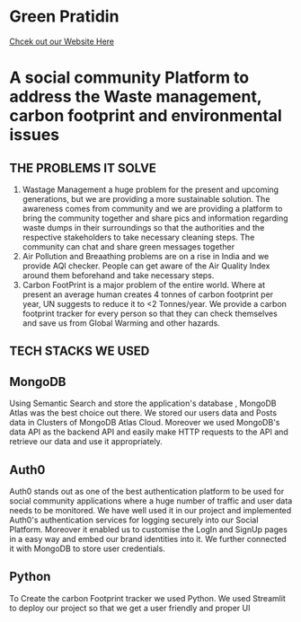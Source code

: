 <h1>Green Pratidin</h1>

[Chcek out our Website Here](https://green-pratidin-home.vercel.app)

# A social community Platform to address the Waste management, carbon footprint and environmental issues

## THE PROBLEMS IT SOLVE

1. Wastage Management a huge problem for the present and upcoming generations, but we are providing a more sustainable solution. The awareness comes from community and we are providing a platform to bring the community together and share pics and information regarding waste dumps in their surroundings so that the authorities and the respective stakeholders to take necessary cleaning steps. The community can chat and share green messages together
2. Air Pollution and Breaathing problems are on a rise in India and we provide AQI checker. People can get aware of the Air Quality Index around them beforehand and take necessary steps.
3. Carbon FootPrint is a major problem of the entire world. Where at present an average human creates 4 tonnes of carbon footprint per year, UN suggests to reduce it to <2 Tonnes/year. We provide a carbon footprint tracker for every person so that they can check themselves and save us from Global Warming and other hazards.

## TECH STACKS WE USED

## MongoDB
Using Semantic Search and store the application's database , MongoDB Atlas was the best choice out there. We stored our users data and Posts data in Clusters of MongoDB Atlas Cloud. Moreover we used MongoDB's data API as the backend API and easily make HTTP requests to the API and retrieve our data and use it appropriately.

## Auth0
Auth0 stands out as one of the best authentication platform to be used for social community applications where a huge number of traffic and user data needs to be monitored. We have well used it in our project and implemented Auth0's authentication services for logging securely into our Social Platform. Moreover it enabled us to customise the LogIn and SignUp pages in a easy way and embed our brand identities into it. We further connected it with MongoDB to store user credentials.

## Python
To Create the carbon Footprint tracker we used Python. We used Streamlit to deploy our project so that we get a user friendly and proper UI
